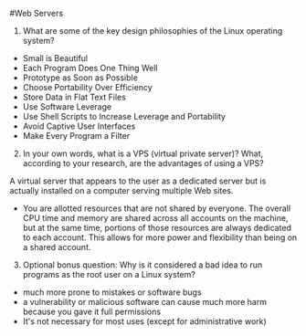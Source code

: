 #Web Servers

1. What are some of the key design philosophies of the Linux operating system?
  * Small is Beautiful
  * Each Program Does One Thing Well
  * Prototype as Soon as Possible
  * Choose Portability Over Efficiency
  * Store Data in Flat Text Files
  * Use Software Leverage
  * Use Shell Scripts to Increase Leverage and Portability
  * Avoid Captive User Interfaces
  * Make Every Program a Filter

2. In your own words, what is a VPS (virtual private server)? What, according to your research, are the advantages of using a VPS?

A virtual server that appears to the user as a dedicated server but is actually installed on a computer serving multiple Web sites.
  * You are allotted resources that are not shared by everyone. The overall CPU time and memory are shared across all accounts on the machine, but at the same time, portions of those resources are always dedicated to each account. This allows for more power and flexibility than being on a shared account.

3. Optional bonus question: Why is it considered a bad idea to run programs as the root user on a Linux system?
  * much more prone to mistakes or software bugs
  * a vulnerability or malicious software can cause much more harm because you gave it full permissions
  * It's not necessary for most uses (except for administrative work)